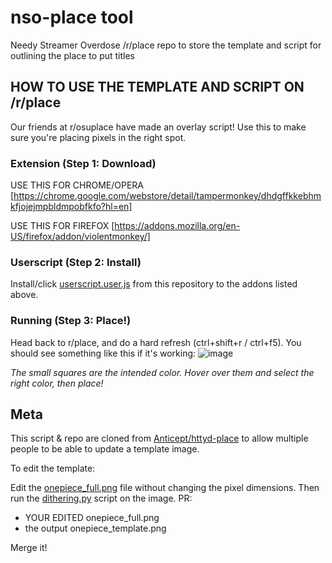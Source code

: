 # nso-place tool
Needy Streamer Overdose /r/place repo to store the template and script for outlining the place to put titles 



## HOW TO USE THE TEMPLATE AND SCRIPT ON /r/place
Our friends at r/osuplace have made an overlay script! Use this to make sure you're placing pixels in the right spot.

### Extension (Step 1: Download)

USE THIS FOR CHROME/OPERA
[https://chrome.google.com/webstore/detail/tampermonkey/dhdgffkkebhmkfjojejmpbldmpobfkfo?hl=en]

USE THIS FOR FIREFOX
[https://addons.mozilla.org/en-US/firefox/addon/violentmonkey/]

### Userscript (Step 2: Install)

Install/click [userscript.user.js](https://github.com/Seija-Kijin/nso-place/raw/main/userscript.user.js) from this repository to the addons listed above.

### Running (Step 3: Place!)

Head back to r/place, and do a hard refresh (ctrl+shift+r / ctrl+f5). You should see something like this if it's working:
![image](https://user-images.githubusercontent.com/13429544/161412869-e1ae8ed2-77cf-4592-b8d6-48ef5fa1e3ec.png)

*The small squares are the intended color. Hover over them and select the right color, then place!*

## Meta

This script & repo are cloned from [Anticept/httyd-place](https://github.com/anticept/httyd-place) to allow multiple people to be able to update a template image.

To edit the template:

Edit the [onepiece_full.png](onepiece_full.png) file without changing the pixel dimensions. Then run the [dithering.py](dithering.py) script on the image. PR:

* YOUR EDITED onepiece_full.png
* the output onepiece_template.png

Merge it!
